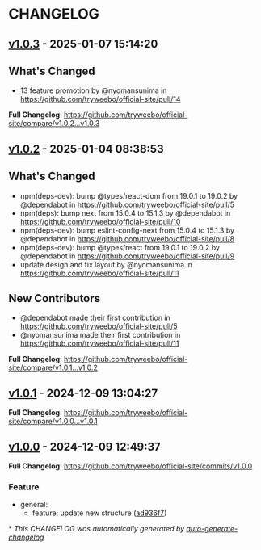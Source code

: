 # CHANGELOG

## [v1.0.3](https://github.com/tryweebo/official-site/releases/tag/v1.0.3) - 2025-01-07 15:14:20

## What's Changed
* 13 feature promotion by @nyomansunima in https://github.com/tryweebo/official-site/pull/14


**Full Changelog**: https://github.com/tryweebo/official-site/compare/v1.0.2...v1.0.3

## [v1.0.2](https://github.com/tryweebo/official-site/releases/tag/v1.0.2) - 2025-01-04 08:38:53

## What's Changed
* npm(deps-dev): bump @types/react-dom from 19.0.1 to 19.0.2 by @dependabot in https://github.com/tryweebo/official-site/pull/5
* npm(deps): bump next from 15.0.4 to 15.1.3 by @dependabot in https://github.com/tryweebo/official-site/pull/10
* npm(deps-dev): bump eslint-config-next from 15.0.4 to 15.1.3 by @dependabot in https://github.com/tryweebo/official-site/pull/8
* npm(deps-dev): bump @types/react from 19.0.1 to 19.0.2 by @dependabot in https://github.com/tryweebo/official-site/pull/9
* update design and fix layout by @nyomansunima in https://github.com/tryweebo/official-site/pull/11

## New Contributors
* @dependabot made their first contribution in https://github.com/tryweebo/official-site/pull/5
* @nyomansunima made their first contribution in https://github.com/tryweebo/official-site/pull/11

**Full Changelog**: https://github.com/tryweebo/official-site/compare/v1.0.1...v1.0.2

## [v1.0.1](https://github.com/tryweebo/official-site/releases/tag/v1.0.1) - 2024-12-09 13:04:27

**Full Changelog**: https://github.com/tryweebo/official-site/compare/v1.0.0...v1.0.1

## [v1.0.0](https://github.com/tryweebo/official-site/releases/tag/v1.0.0) - 2024-12-09 12:49:37

**Full Changelog**: https://github.com/tryweebo/official-site/commits/v1.0.0

### Feature

- general:
  - feature: update new structure ([ad936f7](https://github.com/tryweebo/official-site/commit/ad936f7b6b2196c1a497d7c8b2565e7ff7c5e3ff))

\* *This CHANGELOG was automatically generated by [auto-generate-changelog](https://github.com/BobAnkh/auto-generate-changelog)*
